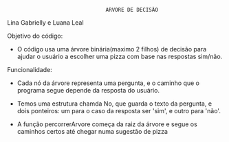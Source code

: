                                     ARVORE DE DECISÃO 
Lina Gabrielly e Luana Leal

Objetivo do código: 
- O código usa uma árvore binária(maximo 2 filhos) de decisão para ajudar o usuário a escolher uma pizza com base nas respostas sim/não.

Funcionalidade: 
- Cada nó da árvore representa uma pergunta, e o caminho que o programa segue depende da resposta do usuário.

- Temos uma estrutura chamda No, que guarda o texto da pergunta, e dois ponteiros: um para o caso da resposta ser 'sim', e outro para 'não'.

- A função percorrerArvore começa da raiz da árvore e segue os caminhos certos até chegar numa sugestão de pizza


